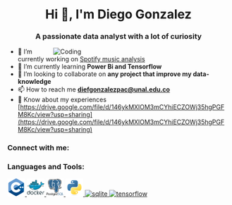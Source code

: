 <h1 align="center">Hi 👋, I'm Diego Gonzalez</h1>
<h3 align="center">A passionate data analyst with a lot of curiosity</h3>
<img align="right" alt="Coding" width="400" src="https://mir-s3-cdn-cf.behance.net/project_modules/disp/090082136096999.61f30d05ec1bc.gif">

- 🔭 I’m currently working on [Spotify music analysis](https://app.datacamp.com/workspace/w/57cedfd3-ffee-4cac-8ebf-97844eb7770a/edit)
- 🌱 I’m currently learning **Power Bi and Tensorflow**
- 👯 I’m looking to collaborate on **any project that improve my data-knowledge**
- 📫 How to reach me **diefgonzalezpac@unal.edu.co**
- 📄 Know about my experiences [https://drive.google.com/file/d/146ykMXlOM3mCYhiECZOWj35hgPGFM8Kc/view?usp=sharing](https://drive.google.com/file/d/146ykMXlOM3mCYhiECZOWj35hgPGFM8Kc/view?usp=sharing)

<h3 align="left">Connect with me:</h3>
<p align="left">
</p>

<h3 align="left">Languages and Tools:</h3>
<p align="left"> <a href="https://www.w3schools.com/cpp/" target="_blank" rel="noreferrer"> <img src="https://raw.githubusercontent.com/devicons/devicon/master/icons/cplusplus/cplusplus-original.svg" alt="cplusplus" width="40" height="40"/> </a> <a href="https://www.docker.com/" target="_blank" rel="noreferrer"> <img src="https://raw.githubusercontent.com/devicons/devicon/master/icons/docker/docker-original-wordmark.svg" alt="docker" width="40" height="40"/> </a> <a href="https://www.postgresql.org" target="_blank" rel="noreferrer"> <img src="https://raw.githubusercontent.com/devicons/devicon/master/icons/postgresql/postgresql-original-wordmark.svg" alt="postgresql" width="40" height="40"/> </a> <a href="https://www.python.org" target="_blank" rel="noreferrer"> <img src="https://raw.githubusercontent.com/devicons/devicon/master/icons/python/python-original.svg" alt="python" width="40" height="40"/> </a> <a href="https://www.sqlite.org/" target="_blank" rel="noreferrer"> <img src="https://www.vectorlogo.zone/logos/sqlite/sqlite-icon.svg" alt="sqlite" width="40" height="40"/> </a> <a href="https://www.tensorflow.org" target="_blank" rel="noreferrer"> <img src="https://www.vectorlogo.zone/logos/tensorflow/tensorflow-icon.svg" alt="tensorflow" width="40" height="40"/> </a> </p>
